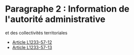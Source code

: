 # Paragraphe 2 : Information de l'autorité administrative&#13;
et des collectivités territoriales

* [Article L1233-57-12](./LEGIARTI000028812422.md)
* [Article L1233-57-13](./LEGIARTI000028812426.md)

